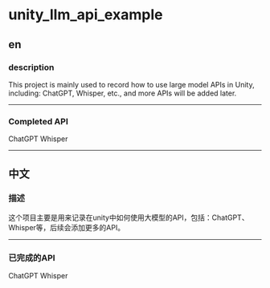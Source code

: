 # unity_llm_api_example

## en
### description
This project is mainly used to record how to use large model APIs in Unity, including: ChatGPT, Whisper, etc., and more APIs will be added later.

--- 

### Completed API
ChatGPT
Whisper

---   
## 中文
### 描述
这个项目主要是用来记录在unity中如何使用大模型的API，包括：ChatGPT、Whisper等，后续会添加更多的API。

--- 

### 已完成的API
ChatGPT
Whisper